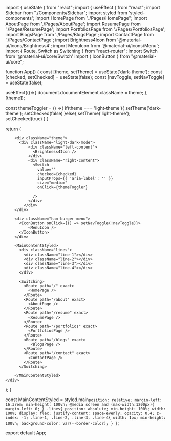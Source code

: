 
 
import { useState } from "react";
import { useEffect } from "react";
import Sidebar from "./Components/Sidebar";
import styled from 'styled-components';
import HomePage from "./Pages/HomePage";
import AboutPage from './Pages/AboutPage';
import ResumePage from './Pages/ResumePage';
import PortfoliosPage from './Pages/PortfoliosPage';
import BlogsPage from './Pages/BlogsPage';
import ContactPage from './Pages/ContactPage';
import Brightness4Icon from '@material-ui/icons/Brightness4';
import MenuIcon from '@material-ui/icons/Menu';
import { Route, Switch as Switching } from "react-router";
import Switch from '@material-ui/core/Switch'
import { IconButton } from "@material-ui/core";


function App() {
  const [theme, setTheme] = useState('dark-theme');
  const [checked, setChecked] = useState(false);
  const [navToggle, setNavToggle] = useState(false);

  useEffect(()=>{
    document.documentElement.className = theme;
  }, [theme]);

  const themeToggler = () =>{
    if(theme === 'light-theme'){
      setTheme('dark-theme');
      setChecked(false)
    }else{
      setTheme('light-theme');
      setChecked(true)
    }
  }

  return (
    <div className="App">
        <Sidebar navToggle={navToggle} />

        <div className="theme">
          <div className="light-dark-mode">
              <div className="left-content">
                <Brightness4Icon />
              </div>
              <div className="right-content">
                <Switch
                  value=""
                  checked={checked}
                  inputProps={{ 'aria-label': '' }}
                  size="medium"
                  onClick={themeToggler}
                  
                />
              </div>
            </div>
        </div>

        <div className="ham-burger-menu">
          <IconButton onClick={() => setNavToggle(!navToggle)}>
              <MenuIcon />
          </IconButton>
        </div>

        <MainContentStyled>
          <div className="lines">
            <div className="line-1"></div>
            <div className="line-2"></div>
            <div className="line-3"></div>
            <div className="line-4"></div>
          </div>

          <Switching>
            <Route path="/" exact>
              <HomePage />
            </Route>
            <Route path="/about" exact>
              <AboutPage />
            </Route>
            <Route path="/resume" exact>
              <ResumePage />
            </Route>
            <Route path="/portfolios" exact>
              <PortfoliosPage />
            </Route>
            <Route path="/blogs" exact>
               <BlogsPage />
            </Route>
            <Route path="/contact" exact>
              <ContactPage />
            </Route>
          </Switching>

        </MainContentStyled>
    </div>
  );
}

const MainContentStyled = styled.main`
  position: relative;
  margin-left: 16.3rem;
  min-height: 100vh;
  @media screen and (max-width:1200px){
    margin-left: 0;
  }
  .lines{
    position: absolute;
    min-height: 100%;
    width: 100%;
    display: flex;
    justify-content: space-evenly;
    opacity: 0.4;
    z-index: -1;
    .line-1, .line-2, .line-3, .line-4{
      width: 1px;
      min-height: 100vh;
      background-color: var(--border-color);
    }
  }
`;

export default App;
